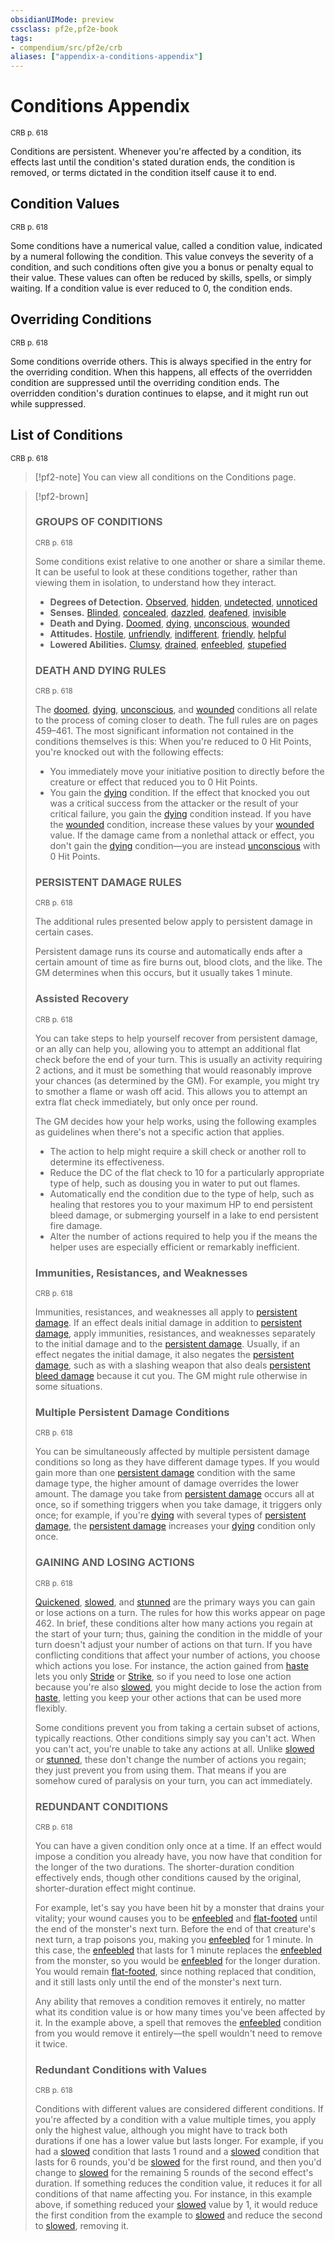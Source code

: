 ```yaml
---
obsidianUIMode: preview
cssclass: pf2e,pf2e-book
tags:
- compendium/src/pf2e/crb
aliases: ["appendix-a-conditions-appendix"]
---
```

# Conditions Appendix
<sup>CRB p. 618</sup>

Conditions are persistent. Whenever you're affected by a condition, its effects last until the condition's stated duration ends, the condition is removed, or terms dictated in the condition itself cause it to end.

## Condition Values
<sup>CRB p. 618</sup>

Some conditions have a numerical value, called a condition value, indicated by a numeral following the condition. This value conveys the severity of a condition, and such conditions often give you a bonus or penalty equal to their value. These values can often be reduced by skills, spells, or simply waiting. If a condition value is ever reduced to 0, the condition ends.

## Overriding Conditions
<sup>CRB p. 618</sup>

Some conditions override others. This is always specified in the entry for the overriding condition. When this happens, all effects of the overridden condition are suppressed until the overriding condition ends. The overridden condition's duration continues to elapse, and it might run out while suppressed.

## List of Conditions
<sup>CRB p. 618</sup>

> [!pf2-note]
> You can view all conditions on the Conditions page.

> [!pf2-brown] 
> 
> ### GROUPS OF CONDITIONS
> <sup>CRB p. 618</sup>
> 
> Some conditions exist relative to one another or share a similar theme. It can be useful to look at these conditions together, rather than viewing them in isolation, to understand how they interact.
> 
> - **Degrees of Detection.** [Observed](conditions.md#Observed), [hidden](conditions.md#Hidden), [undetected](conditions.md#Undetected), [unnoticed](conditions.md#Unnoticed)
> - **Senses.** [Blinded](conditions.md#Blinded), [concealed](conditions.md#Concealed), [dazzled](conditions.md#Dazzled), [deafened](conditions.md#Deafened), [invisible](conditions.md#Invisible)
> - **Death and Dying.** [Doomed](conditions.md#Doomed), [dying](conditions.md#Dying), [unconscious](conditions.md#Unconscious), [wounded](conditions.md#Wounded)
> - **Attitudes.** [Hostile](conditions.md#Hostile), [unfriendly](conditions.md#Unfriendly), [indifferent](conditions.md#Indifferent), [friendly](conditions.md#Friendly), [helpful](conditions.md#Helpful)
> - **Lowered Abilities.** [Clumsy](conditions.md#Clumsy), [drained](conditions.md#Drained), [enfeebled](conditions.md#Enfeebled), [stupefied](conditions.md#Stupefied)
> 
> ### DEATH AND DYING RULES
> <sup>CRB p. 618</sup>
> 
> The [doomed](conditions.md#Doomed), [dying](conditions.md#Dying), [unconscious](conditions.md#Unconscious), and [wounded](conditions.md#Wounded) conditions all relate to the process of coming closer to death. The full rules are on pages 459–461. The most significant information not contained in the conditions themselves is this: When you're reduced to 0 Hit Points, you're knocked out with the following effects:
> 
> - You immediately move your initiative position to directly before the creature or effect that reduced you to 0 Hit Points.
> - You gain the [dying](conditions.md#Dying) condition. If the effect that knocked you out was a critical success from the attacker or the result of your critical failure, you gain the [dying](conditions.md#Dying) condition instead. If you have the [wounded](conditions.md#Wounded) condition, increase these values by your [wounded](conditions.md#Wounded) value. If the damage came from a nonlethal attack or effect, you don't gain the [dying](conditions.md#Dying) condition—you are instead [unconscious](conditions.md#Unconscious) with 0 Hit Points.
> 
> ### PERSISTENT DAMAGE RULES
> <sup>CRB p. 618</sup>
> 
> The additional rules presented below apply to persistent damage in certain cases.
> 
> Persistent damage runs its course and automatically ends after a certain amount of time as fire burns out, blood clots, and the like. The GM determines when this occurs, but it usually takes 1 minute.
> 
> ### Assisted Recovery
> <sup>CRB p. 618</sup>
> 
> You can take steps to help yourself recover from persistent damage, or an ally can help you, allowing you to attempt an additional flat check before the end of your turn. This is usually an activity requiring 2 actions, and it must be something that would reasonably improve your chances (as determined by the GM). For example, you might try to smother a flame or wash off acid. This allows you to attempt an extra flat check immediately, but only once per round.
> 
> The GM decides how your help works, using the following examples as guidelines when there's not a specific action that applies.
> 
> - The action to help might require a skill check or another roll to determine its effectiveness.
> - Reduce the DC of the flat check to 10 for a particularly appropriate type of help, such as dousing you in water to put out flames.
> - Automatically end the condition due to the type of help, such as healing that restores you to your maximum HP to end persistent bleed damage, or submerging yourself in a lake to end persistent fire damage.
> - Alter the number of actions required to help you if the means the helper uses are especially efficient or remarkably inefficient.
> 
> ### Immunities, Resistances, and Weaknesses
> <sup>CRB p. 618</sup>
> 
> Immunities, resistances, and weaknesses all apply to [persistent damage](conditions.md#Persistent%20Damage). If an effect deals initial damage in addition to [persistent damage](conditions.md#Persistent%20Damage), apply immunities, resistances, and weaknesses separately to the initial damage and to the [persistent damage](conditions.md#Persistent%20Damage). Usually, if an effect negates the initial damage, it also negates the [persistent damage](conditions.md#Persistent%20Damage), such as with a slashing weapon that also deals [persistent bleed damage](conditions.md#Persistent%20Damage) because it cut you. The GM might rule otherwise in some situations.
> 
> ### Multiple Persistent Damage Conditions
> <sup>CRB p. 618</sup>
> 
> You can be simultaneously affected by multiple persistent damage conditions so long as they have different damage types. If you would gain more than one [persistent damage](conditions.md#Persistent%20Damage) condition with the same damage type, the higher amount of damage overrides the lower amount. The damage you take from [persistent damage](conditions.md#Persistent%20Damage) occurs all at once, so if something triggers when you take damage, it triggers only once; for example, if you're [dying](conditions.md#Dying) with several types of [persistent damage](conditions.md#Persistent%20Damage), the [persistent damage](conditions.md#Persistent%20Damage) increases your [dying](conditions.md#Dying) condition only once.
> 
> ### GAINING AND LOSING ACTIONS
> <sup>CRB p. 618</sup>
> 
> [Quickened](conditions.md#Quickened), [slowed](conditions.md#Slowed), and [stunned](conditions.md#Stunned) are the primary ways you can gain or lose actions on a turn. The rules for how this works appear on page 462. In brief, these conditions alter how many actions you regain at the start of your turn; thus, gaining the condition in the middle of your turn doesn't adjust your number of actions on that turn. If you have conflicting conditions that affect your number of actions, you choose which actions you lose. For instance, the action gained from [haste](haste.md) lets you only [Stride](stride.md) or [Strike](strike.md), so if you need to lose one action because you're also [slowed](conditions.md#Slowed), you might decide to lose the action from [haste](haste.md), letting you keep your other actions that can be used more flexibly.
> 
> Some conditions prevent you from taking a certain subset of actions, typically reactions. Other conditions simply say you can't act. When you can't act, you're unable to take any actions at all. Unlike [slowed](conditions.md#Slowed) or [stunned](conditions.md#Stunned), these don't change the number of actions you regain; they just prevent you from using them. That means if you are somehow cured of paralysis on your turn, you can act immediately.
> 
> ### REDUNDANT CONDITIONS
> <sup>CRB p. 618</sup>
> 
> You can have a given condition only once at a time. If an effect would impose a condition you already have, you now have that condition for the longer of the two durations. The shorter-duration condition effectively ends, though other conditions caused by the original, shorter-duration effect might continue.
> 
> For example, let's say you have been hit by a monster that drains your vitality; your wound causes you to be [enfeebled](conditions.md#Enfeebled) and [flat-footed](conditions.md#Flat-footed) until the end of the monster's next turn. Before the end of that creature's next turn, a trap poisons you, making you [enfeebled](conditions.md#Enfeebled) for 1 minute. In this case, the [enfeebled](conditions.md#Enfeebled) that lasts for 1 minute replaces the [enfeebled](conditions.md#Enfeebled) from the monster, so you would be [enfeebled](conditions.md#Enfeebled) for the longer duration. You would remain [flat-footed](conditions.md#Flat-footed), since nothing replaced that condition, and it still lasts only until the end of the monster's next turn.
> 
> Any ability that removes a condition removes it entirely, no matter what its condition value is or how many times you've been affected by it. In the example above, a spell that removes the [enfeebled](conditions.md#Enfeebled) condition from you would remove it entirely—the spell wouldn't need to remove it twice.
> 
> ### Redundant Conditions with Values
> <sup>CRB p. 618</sup>
> 
> Conditions with different values are considered different conditions. If you're affected by a condition with a value multiple times, you apply only the highest value, although you might have to track both durations if one has a lower value but lasts longer. For example, if you had a [slowed](conditions.md#Slowed) condition that lasts 1 round and a [slowed](conditions.md#Slowed) condition that lasts for 6 rounds, you'd be [slowed](conditions.md#Slowed) for the first round, and then you'd change to [slowed](conditions.md#Slowed) for the remaining 5 rounds of the second effect's duration. If something reduces the condition value, it reduces it for all conditions of that name affecting you. For instance, in this example above, if something reduced your [slowed](conditions.md#Slowed) value by 1, it would reduce the first condition from the example to [slowed](conditions.md#Slowed) and reduce the second to [slowed](conditions.md#Slowed), removing it.